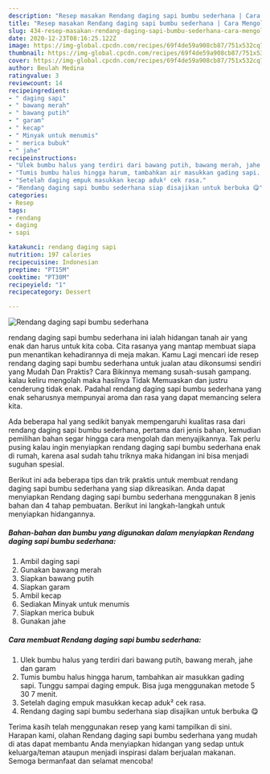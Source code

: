 ```yaml
---
description: "Resep masakan Rendang daging sapi bumbu sederhana | Cara Mengolah Rendang daging sapi bumbu sederhana Yang Mudah Dan Praktis"
title: "Resep masakan Rendang daging sapi bumbu sederhana | Cara Mengolah Rendang daging sapi bumbu sederhana Yang Mudah Dan Praktis"
slug: 434-resep-masakan-rendang-daging-sapi-bumbu-sederhana-cara-mengolah-rendang-daging-sapi-bumbu-sederhana-yang-mudah-dan-praktis
date: 2020-12-23T08:16:25.122Z
image: https://img-global.cpcdn.com/recipes/69f4de59a908cb87/751x532cq70/rendang-daging-sapi-bumbu-sederhana-foto-resep-utama.jpg
thumbnail: https://img-global.cpcdn.com/recipes/69f4de59a908cb87/751x532cq70/rendang-daging-sapi-bumbu-sederhana-foto-resep-utama.jpg
cover: https://img-global.cpcdn.com/recipes/69f4de59a908cb87/751x532cq70/rendang-daging-sapi-bumbu-sederhana-foto-resep-utama.jpg
author: Beulah Medina
ratingvalue: 3
reviewcount: 14
recipeingredient:
- " daging sapi"
- " bawang merah"
- " bawang putih"
- " garam"
- " kecap"
- " Minyak untuk menumis"
- " merica bubuk"
- " jahe"
recipeinstructions:
- "Ulek bumbu halus yang terdiri dari bawang putih, bawang merah, jahe dan garam"
- "Tumis bumbu halus hingga harum, tambahkan air masukkan gading sapi. Tunggu sampai daging empuk. Bisa juga menggunakan metode 5 30 7 menit."
- "Setelah daging empuk masukkan kecap aduk² cek rasa."
- "Rendang daging sapi bumbu sederhana siap disajikan untuk berbuka 😋"
categories:
- Resep
tags:
- rendang
- daging
- sapi

katakunci: rendang daging sapi 
nutrition: 197 calories
recipecuisine: Indonesian
preptime: "PT15M"
cooktime: "PT30M"
recipeyield: "1"
recipecategory: Dessert

---
```



![Rendang daging sapi bumbu sederhana](https://img-global.cpcdn.com/recipes/69f4de59a908cb87/751x532cq70/rendang-daging-sapi-bumbu-sederhana-foto-resep-utama.jpg)


rendang daging sapi bumbu sederhana ini ialah hidangan tanah air yang enak dan harus untuk kita coba. Cita rasanya yang mantap membuat siapa pun menantikan kehadirannya di meja makan.
Kamu Lagi mencari ide resep rendang daging sapi bumbu sederhana untuk jualan atau dikonsumsi sendiri yang Mudah Dan Praktis? Cara Bikinnya memang susah-susah gampang. kalau keliru mengolah maka hasilnya Tidak Memuaskan dan justru cenderung tidak enak. Padahal rendang daging sapi bumbu sederhana yang enak seharusnya mempunyai aroma dan rasa yang dapat memancing selera kita.



Ada beberapa hal yang sedikit banyak mempengaruhi kualitas rasa dari rendang daging sapi bumbu sederhana, pertama dari jenis bahan, kemudian pemilihan bahan segar hingga cara mengolah dan menyajikannya. Tak perlu pusing kalau ingin menyiapkan rendang daging sapi bumbu sederhana enak di rumah, karena asal sudah tahu triknya maka hidangan ini bisa menjadi suguhan spesial.


Berikut ini ada beberapa tips dan trik praktis untuk membuat rendang daging sapi bumbu sederhana yang siap dikreasikan. Anda dapat menyiapkan Rendang daging sapi bumbu sederhana menggunakan 8 jenis bahan dan 4 tahap pembuatan. Berikut ini langkah-langkah untuk menyiapkan hidangannya.

<!--inarticleads1-->

##### Bahan-bahan dan bumbu yang digunakan dalam menyiapkan Rendang daging sapi bumbu sederhana:

1. Ambil  daging sapi
1. Gunakan  bawang merah
1. Siapkan  bawang putih
1. Siapkan  garam
1. Ambil  kecap
1. Sediakan  Minyak untuk menumis
1. Siapkan  merica bubuk
1. Gunakan  jahe




<!--inarticleads2-->

##### Cara membuat Rendang daging sapi bumbu sederhana:

1. Ulek bumbu halus yang terdiri dari bawang putih, bawang merah, jahe dan garam
1. Tumis bumbu halus hingga harum, tambahkan air masukkan gading sapi. Tunggu sampai daging empuk. Bisa juga menggunakan metode 5 30 7 menit.
1. Setelah daging empuk masukkan kecap aduk² cek rasa.
1. Rendang daging sapi bumbu sederhana siap disajikan untuk berbuka 😋




Terima kasih telah menggunakan resep yang kami tampilkan di sini. Harapan kami, olahan Rendang daging sapi bumbu sederhana yang mudah di atas dapat membantu Anda menyiapkan hidangan yang sedap untuk keluarga/teman ataupun menjadi inspirasi dalam berjualan makanan. Semoga bermanfaat dan selamat mencoba!
